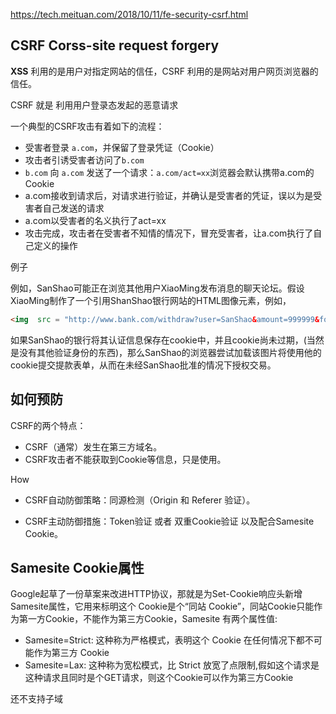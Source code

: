 https://tech.meituan.com/2018/10/11/fe-security-csrf.html

## CSRF Corss-site request forgery

**XSS** 利用的是用户对指定网站的信任，CSRF 利用的是网站对用户网页浏览器的信任。

CSRF 就是 利用用户登录态发起的恶意请求

一个典型的CSRF攻击有着如下的流程：

- 受害者登录 `a.com`，并保留了登录凭证（Cookie）
- 攻击者引诱受害者访问了`b.com`
- `b.com` 向 `a.com` 发送了一个请求：`a.com/act=xx`浏览器会默认携带a.com的Cookie
- a.com接收到请求后，对请求进行验证，并确认是受害者的凭证，误以为是受害者自己发送的请求
- a.com以受害者的名义执行了act=xx
- 攻击完成，攻击者在受害者不知情的情况下，冒充受害者，让a.com执行了自己定义的操作



例子

例如，SanShao可能正在浏览其他用户XiaoMing发布消息的聊天论坛。假设XiaoMing制作了一个引用ShanShao银行网站的HTML图像元素，例如，

```html
<img  src = "http://www.bank.com/withdraw?user=SanShao&amount=999999&for=XiaoMing" >
```

如果SanShao的银行将其认证信息保存在cookie中，并且cookie尚未过期，(当然是没有其他验证身份的东西)，那么SanShao的浏览器尝试加载该图片将使用他的cookie提交提款表单，从而在未经SanShao批准的情况下授权交易。

## 如何预防

CSRF的两个特点：

- CSRF（通常）发生在第三方域名。
- CSRF攻击者不能获取到Cookie等信息，只是使用。

How

- CSRF自动防御策略：同源检测（Origin 和 Referer 验证）。

- CSRF主动防御措施：Token验证 或者 双重Cookie验证 以及配合Samesite Cookie。

  

## Samesite Cookie属性

Google起草了一份草案来改进HTTP协议，那就是为Set-Cookie响应头新增Samesite属性，它用来标明这个 Cookie是个“同站 Cookie”，同站Cookie只能作为第一方Cookie，不能作为第三方Cookie，Samesite 有两个属性值:

- Samesite=Strict: 这种称为严格模式，表明这个 Cookie 在任何情况下都不可能作为第三方 Cookie
- Samesite=Lax: 这种称为宽松模式，比 Strict 放宽了点限制,假如这个请求是这种请求且同时是个GET请求，则这个Cookie可以作为第三方Cookie

还不支持子域
